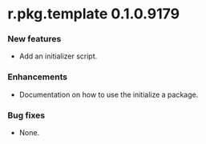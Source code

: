# r.pkg.template 0.1.0.9179

### New features

* Add an initializer script.

### Enhancements

* Documentation on how to use the initialize a package.

### Bug fixes

* None.